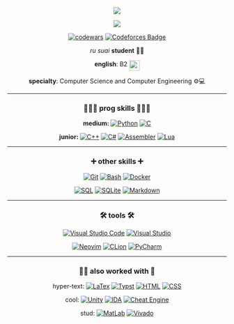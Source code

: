 <div id="header" align="center">
  <img src="https://sun9-42.userapi.com/impg/a8DyQBuZlLutCI0nQb454tQUW9A_oXBYdkFPUg/Fpcp7pqS_RM.jpg?size=500x378&quality=95&sign=bf10c1987ac05eeaaabde3d332803357&type=album"/>
  
  [![](https://komarev.com/ghpvc/?username=n1xsi&style=for-the-badge&color=blueviolet)](#)
</div>

<div id="body" align="center">

[![codewars](https://www.codewars.com/users/nixsi/badges/micro)](https://www.codewars.com/users/nixsi) 
[![Codeforces Badge](https://codeforces-readme-stats.vercel.app/api/badge?username=nixsi)](https://codeforces.com/profile/nixsi)

<i>ru suai</i> <b>student</b> 👨‍🎓

<b>english</b>: B2 <img src="https://emojigraph.org/media/apple/flag-united-kingdom_1f1ec-1f1e7.png" width="24" height="24" align="top">

<b>specialty</b>: Computer Science and Computer Engineering ⚙️💻

<hr>

### 👩🏻‍💻 prog skills 👩🏻‍💻
<b>medium: </b>
[![Python](https://custom-icon-badges.demolab.com/badge/Python-000?style=for-the-badge&logo=pythonn)](#)
[![C](https://img.shields.io/badge/c-000?style=for-the-badge&logo=c&logoColor=00599c)](#)

<b>junior: </b>
[![C++](https://img.shields.io/badge/c++-000?style=for-the-badge&logo=c%2B%2B&logoColor=00599c)](#)
[![C#](https://custom-icon-badges.demolab.com/badge/C%20Sharp-000?style=for-the-badge&logo=csharppp&logoColor=white)](#)
[![Assembler](https://custom-icon-badges.demolab.com/badge/GAS%20ASM%20x64-000?style=for-the-badge&logo=assmbler)](#)
[![Lua](https://img.shields.io/badge/lua-000?style=for-the-badge&logo=lua&logoColor=2c2d72)](#)

<hr>

### ➕ other skills ➕
[![Git](https://img.shields.io/badge/Git-000?style=for-the-badge&logo=git)](#)
[![Bash](https://img.shields.io/badge/bash-000?style=for-the-badge&logo=gnu-bash&logoColor=white)](#)
[![Docker](https://img.shields.io/badge/docker-000?style=for-the-badge&logo=docker)](#)

[![SQL](https://custom-icon-badges.demolab.com/badge/SQL-000?style=for-the-badge&logo=sqql)](#)
[![SQLite](https://img.shields.io/badge/SQLite-%23000000.svg?style=for-the-badge&logo=sqlite&logoColor=white)](#)
[![Markdown](https://img.shields.io/badge/markdown-%23000000.svg?style=for-the-badge&logo=markdown&logoColor=white)](#)

<hr>

### 🛠️ tools 🛠️
[![Visual Studio Code](https://custom-icon-badges.demolab.com/badge/VS%20Code-000?style=for-the-badge&logo=vstudioc)](#)
[![Visual Studio](https://custom-icon-badges.demolab.com/badge/Visual%20Studio-000?style=for-the-badge&logo=vstudio)](#)

[![Neovim](https://img.shields.io/badge/NeoVim-000?&style=for-the-badge&logo=neovim)](#)
[![CLion](https://img.shields.io/badge/CLion-000?style=for-the-badge&logo=clion&logoColor=16b9e2)](#)
[![PyCharm](https://img.shields.io/badge/pycharm-000?style=for-the-badge&logo=pycharm&logoColor=18e999)](#)

<hr>

### ✍🏻 also worked with 👀
hyper-text:
[![LaTex](https://img.shields.io/badge/LaTex-black?style=for-the-badge&logo=latex&logoColor=008080)](#)
[![Typst](https://img.shields.io/badge/typst-black?style=for-the-badge&logo=typst)](#)
[![HTML](https://img.shields.io/badge/html-black?style=for-the-badge&logo=htmx)](#)
[![CSS](https://img.shields.io/badge/CSS-black?style=for-the-badge&logo=css&logoColor=fff)](#)

cool:
[![Unity](https://img.shields.io/badge/unity-black?style=for-the-badge&logo=unity)](#) 
[![IDA](https://custom-icon-badges.demolab.com/badge/IDA%20x64-000?style=for-the-badge&logo=ida64)](#)
[![Cheat Engine](https://custom-icon-badges.demolab.com/badge/Cheat%20Engine-000?style=for-the-badge&logo=chtengine)](#)

stud:
[![MatLab](https://custom-icon-badges.demolab.com/badge/MatLab-000?style=for-the-badge&logo=mattlab)](#)
[![Vivado](https://custom-icon-badges.demolab.com/badge/Vivado-000?style=for-the-badge&logo=vivado)](#)

</div>

<!-- https://custom-icon-badges.demolab.com - load your own badge -->
<!-- https://si-badge-maker.heyfe.org/en - build a badge -->
<!-- https://github.com/inttter/md-badges - popular badges -->
